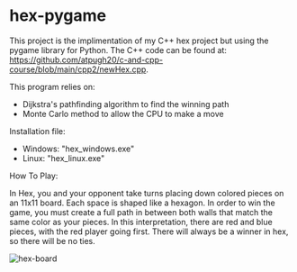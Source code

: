 # hex-pygame
 This project is the implimentation of my C++ hex project but using the pygame library for Python. 
 The C++ code can be found at: https://github.com/atpugh20/c-and-cpp-course/blob/main/cpp2/newHex.cpp.

 This program relies on:
 - Dijkstra's pathfinding algorithm to find the winning path
 - Monte Carlo method to allow the CPU to make a move

Installation file:
- Windows: "hex_windows.exe"
- Linux: "hex_linux.exe"


How To Play:

In Hex, you and your opponent take turns placing down colored pieces on an 11x11 board. Each space is shaped like a hexagon. In order to win the game, you must create a full path in between both walls that match the same color as your pieces. In this interpretation, there are red and blue pieces, with the red player going first. There will always be a winner in hex, so there will be no ties.

![hex-board](https://github.com/user-attachments/assets/37cf914b-5b6c-4622-8cf7-5d16762e4856)
